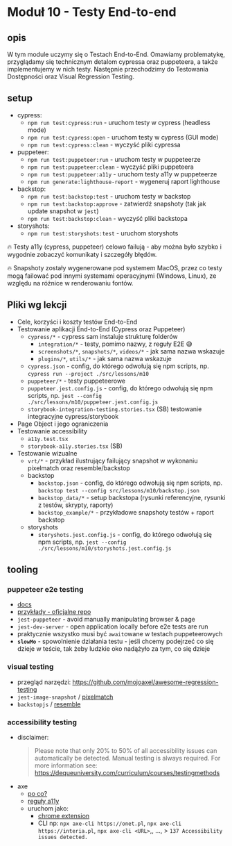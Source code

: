 # Moduł 10 - Testy End-to-end

## opis

W tym module uczymy się o Testach End-to-End. Omawiamy problematykę, przyglądamy się technicznym detalom cypressa oraz puppeteera, a także implementujemy w nich testy. Następnie przechodzimy do Testowania Dostępności oraz Visual Regression Testing.

## setup

- cypress:
  - `npm run test:cypress:run` - uruchom testy w cypress (headless mode)
  - `npm run test:cypress:open` - uruchom testy w cypress (GUI mode)
  - `npm run test:cypress:clean` - wyczyść pliki cypressa
- puppeteer:
  - `npm run test:puppeteer:run` - uruchom testy w puppeteerze
  - `npm run test:puppeteer:clean` - wyczyść pliki puppeteera
  - `npm run test:puppeteer:a11y` - uruchom testy a11y w puppeteerze
  - `npm run generate:lighthouse-report` - wygeneruj raport lighthouse
- backstop:
  - `npm run test:backstop:test` - uruchom testy w backstop
  - `npm run test:backstop:approve` - zatwierdź snapshoty (tak jak update snapshot w `jest`)
  - `npm run test:backstop:clean` - wyczyść pliki backstopa
- storyshots:
  - `npm run test:storyshots:test` - uruchom storyshots

🔥 Testy a11y (cypress, puppeteer) celowo failują - aby można było szybko i wygodnie zobaczyć komunikaty i szczegóły błędów.

🔥 Snapshoty zostały wygenerowane pod systemem MacOS, przez co testy mogą failować pod innymi systemami operacyjnymi (Windows, Linux), ze względu na różnice w renderowaniu fontów.

## Pliki wg lekcji

- Cele, korzyści i koszty testów End-to-End
- Testowanie aplikacji End-to-End (Cypress oraz Puppeteer)
  - `cypress/*` - cypress sam instaluje strukturę folderów
    - `integration/*` - testy, pomimo nazwy, z reguły E2E 😅
    - `screenshots/*`, `snapshots/*`, `videos/*` - jak sama nazwa wskazuje
    - `plugins/*`, `utils/*` - jak sama nazwa wskazuje
  - `cypress.json` - config, do którego odwołują się npm scripts, np. `cypress run --project ./src/lessons/m10`
  - `puppeteer/*` - testy puppeteerowe
  - `puppeteer.jest.config.js` - config, do którego odwołują się npm scripts, np. `jest --config ./src/lessons/m10/puppeteer.jest.config.js`
  - `storybook-integration-testing.stories.tsx` (SB) testowanie integracyjne cypress/storybook
- Page Object i jego ograniczenia
- Testowanie accessibility
  - `a11y.test.tsx`
  - `storybook-a11y.stories.tsx` (SB)
- Testowanie wizualne
  - `vrt/*` - przykład ilustrujący failujący snapshot w wykonaniu pixelmatch oraz resemble/backstop
  - backstop
    - `backstop.json` - config, do którego odwołują się npm scripts, np. `backstop test --config src/lessons/m10/backstop.json`
    - `backstop_data/*` - setup backstopa (rysunki referencyjne, rysunki z testów, skrypty, raporty)
    - `backstop_example/*` - przykładowe snapshoty testów + raport backstop
  - storyshots
    - `storyshots.jest.config.js` - config, do którego odwołują się npm scripts, np. `jest --config ./src/lessons/m10/storyshots.jest.config.js`

## tooling

### puppeteer e2e testing

- [docs](https://pptr.dev/)
- [przykłady - oficjalne repo](https://github.com/GoogleChrome/puppeteer/tree/master/examples/)
- `jest-puppeteer` - avoid manually manipulating browser & page
- `jest-dev-server` - open application locally before e2e tests are run
- praktycznie wszystko musi być `await`owane w testach puppeteerowych
- **`slowMo`** - spowolnienie działania testu - jeśli chcemy podejrzeć co się dzieje w teście, tak żeby ludzkie oko nadążyło za tym, co się dzieje

### visual testing

- przegląd narzędzi: https://github.com/mojoaxel/awesome-regression-testing
- `jest-image-snapshot` / [pixelmatch](https://github.com/mapbox/pixelmatch)
- `backstopjs` / [resemble](https://rsmbl.github.io/Resemble.js/)

### accessibility testing

- disclaimer:
  > Please note that only 20% to 50% of all accessibility issues can automatically be detected. 
  > Manual testing is always required. For more information see:
  > https://dequeuniversity.com/curriculum/courses/testingmethods
- axe
  - [po co?](https://github.com/dequelabs/react-axe#advantages)
  - [reguły a11y](https://dequeuniversity.com/rules/axe/4.1/)
  - uruchom jako:
    - [chrome extension](https://chrome.google.com/webstore/detail/axe-web-accessibility-tes/lhdoppojpmngadmnindnejefpokejbdd)
    - CLI np: `npx axe-cli https://onet.pl`, `npx axe-cli https://interia.pl`, `npx axe-cli <URL>`,, ...,  > `137 Accessibility issues detected.`
